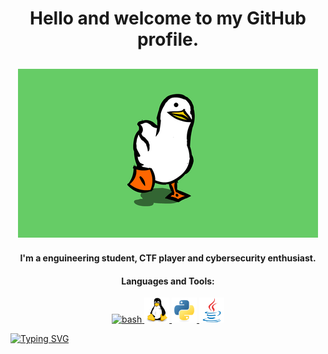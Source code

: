 <h1 align="center">Hello and welcome to my GitHub profile.</h1>
<h2 align="center"><img src="img/duck.gif"></h2>
<h4 align="center">I'm a enguineering student, CTF player and cybersecurity enthusiast.</h4>
<h4 align="center">Languages and Tools:</h4>
<p align="center"> <a href="https://www.gnu.org/software/bash/" target="_blank" rel="noreferrer"> <img src="https://www.vectorlogo.zone/logos/gnu_bash/gnu_bash-icon.svg" alt="bash" width="40" height="40"/> </a> 
<a href="https://www.linux.org/" target="_blank" rel="noreferrer"> <img src="https://raw.githubusercontent.com/devicons/devicon/master/icons/linux/linux-original.svg" alt="linux" width="40" height="40"/> </a> <a href="https://www.python.org" target="_blank" rel="noreferrer"> <img src="https://raw.githubusercontent.com/devicons/devicon/master/icons/python/python-original.svg" alt="python" width="40" height="40"/> </a>
<a href="https://www.java.com/" target="_blank" rel="noreferrer"> <img src="https://raw.githubusercontent.com/devicons/devicon/master/icons/java/java-original.svg" alt="java" width="40" height="40"/> </a>
</p>

[![Typing SVG](https://readme-typing-svg.demolab.com?font=Space+Grotesk&size=24&duration=3000&pause=1000&color=408300&center=true&vCenter=true&width=435&lines=%24.%2Fusr%2Fbin%2Fwhoami;%3E+al3xt0r)](https://git.io/typing-svg)
